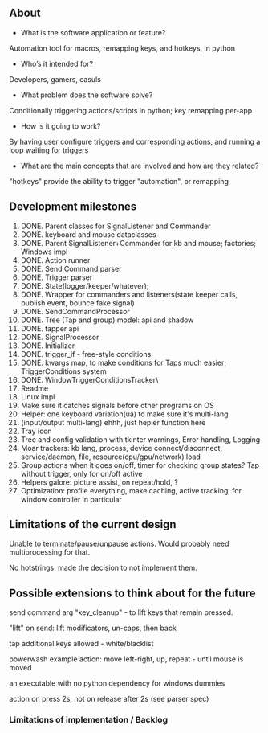 ## About

- What is the software application or feature?

Automation tool for macros, remapping keys, and hotkeys, in python

- Who’s it intended for?

Developers, gamers, casuls

- What problem does the software solve?

Conditionally triggering actions/scripts in python; key remapping per-app

- How is it going to work?

By having user configure triggers and corresponding actions, and running a loop waiting for triggers

- What are the main concepts that are involved and how are they related?

"hotkeys" provide the ability to trigger "automation", or remapping

## Development milestones

1. DONE. Parent classes for SignalListener and Commander
2. DONE. keyboard and mouse dataclasses
3. DONE. Parent SignalListener+Commander for kb and mouse; factories; Windows impl
4. DONE. Action runner
5. DONE. Send Command parser
6. DONE. Trigger parser
7. DONE. State(logger/keeper/whatever);
8. DONE. Wrapper for commanders and listeners(state keeper calls, publish event, bounce fake signal)
9. DONE. SendCommandProcessor
10. DONE. Tree (Tap and group) model: api and shadow
11. DONE. tapper api
12. DONE. SignalProcessor
13. DONE. Initializer
14. DONE. trigger_if - free-style conditions
15. DONE. kwargs map, to make conditions for Taps much easier; TriggerConditions system
16. DONE. WindowTriggerConditionsTracker\
17. Readme
18. Linux impl
19. Make sure it catches signals before other programs on OS
20. Helper: one keyboard variation(ua) to make sure it's multi-lang
21. (input/output multi-lang) ehhh, just hepler function here
22. Tray icon
23. Tree and config validation with tkinter warnings, Error handling, Logging
24. Moar trackers: kb lang, process, device connect/disconnect, service/daemon, file, resource(cpu/gpu/network) load
25. Group actions when it goes on/off, timer for checking group states? Tap without trigger, only for on/off active
26. Helpers galore: picture assist, on repeat/hold, ?
27. Optimization: profile everything, make caching, active tracking, for window controller in particular


## Limitations of the current design

Unable to terminate/pause/unpause actions.
Would probably need multiprocessing for that.

No hotstrings: made the decision to not implement them.

## Possible extensions to think about for the future

send command arg "key_cleanup" - to lift keys that remain pressed.

"lift" on send: lift modificators, un-caps, then back

tap additional keys allowed - white/blacklist

powerwash example action: move left-right, up, repeat - until mouse is moved

an executable with no python dependency for windows dummies

action on press 2s, not on release after 2s (see parser spec)


### Limitations of implementation / Backlog
